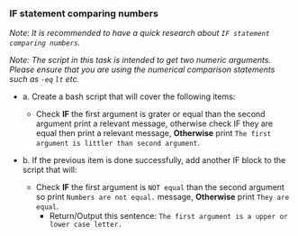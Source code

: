 ### IF statement comparing numbers
*Note: It is recommended to have a quick research about `IF statement comparing numbers`.*

*Note: The script in this task is intended to get two numeric arguments. Please ensure that you are using the numerical comparison statements such as `-eq` `lt` etc.*
* a. Create a bash script that will cover the following items:
  * Check **IF** the first argument is grater or equal than the second argument print a relevant message, otherwise check IF they are equal then print a relevant message, **Otherwise** print `The first argument is littler than second argument`.

* b. If the previous item is done successfully, add another IF block to the script that will:
  * Check **IF** the first argument is `NOT equal` than the second argument so print `Numbers are not equal.` message, **Otherwise** print `They are equal`.
    * Return/Output this sentence: `The first argument is a upper or lower case letter.`
